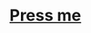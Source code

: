 <a href = 'https://github.com/yaboieeek/STNbptfbutton/raw/refs/heads/main/buttonadderultimate.user.js'><h1>Press me</h1></a>

